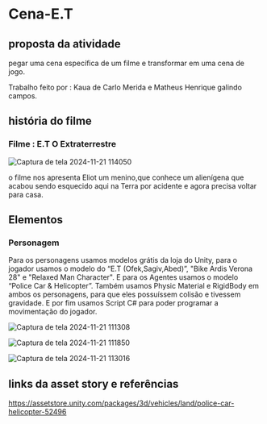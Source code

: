 <h1>Cena-E.T</h1>

 <h2>proposta da atividade</h2> 

 pegar uma cena específica de um filme e transformar em uma cena de jogo.

Trabalho feito por : Kaua de Carlo Merida e Matheus Henrique galindo campos. 

<h2>história do filme</h2> 

<h3>Filme : E.T O Extraterrestre</h3>

![Captura de tela 2024-11-21 114050](https://github.com/user-attachments/assets/600caea4-3243-4b1f-814a-3deb3fd9d768)

o filme nos apresenta Eliot um menino,que conhece um alienígena  que acabou sendo esquecido aqui na Terra por acidente e agora precisa voltar para casa.

<h2>Elementos</h2>

<h3>Personagem</h3>
Para os personagens usamos modelos grátis da loja do Unity, para o jogador usamos o modelo do “E.T (Ofek,Sagiv,Abed)”, "Bike Ardis Verona 28" e "Relaxed Man Character". E para os Agentes usamos o modelo “Police Car & Helicopter”. Também usamos Physic Material e RigidBody em ambos os personagens, para que eles possuíssem colisão e tivessem gravidade. E por fim usamos Script C# para poder programar a movimentação do jogador.

![Captura de tela 2024-11-21 111308](https://github.com/user-attachments/assets/2774813b-64bd-4cc1-b5b3-f3c7a0109e80)

![Captura de tela 2024-11-21 111850](https://github.com/user-attachments/assets/3af1266b-34cc-4146-8e1a-e4820b4f7473)

![Captura de tela 2024-11-21 113016](https://github.com/user-attachments/assets/0f326dcc-d1f2-4be1-9a37-b5bdcc1bb788)

<h2>links da asset story e referências</h2>

https://assetstore.unity.com/packages/3d/vehicles/land/police-car-helicopter-52496
